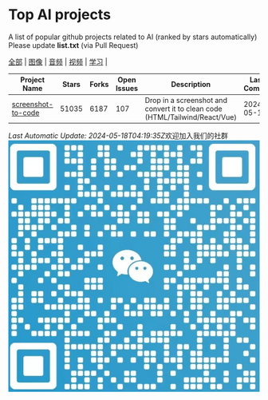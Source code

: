 # Top AI projects
A list of popular github projects related to AI (ranked by stars automatically)
Please update **list.txt** (via Pull Request)

<a href="./README.md">全部</a> |   <a href="./READMEpicture.md">图像</a> |   <a href="./READMEaudio.md">音频</a> | <a href="./READMEvideo.md">视频</a> | <a href="./READMElearn.md">学习</a> | 

| Project Name | Stars | Forks | Open Issues | Description | Last Commit |
| ------------ | ----- | ----- | ----------- | ----------- | ----------- |
| [screenshot-to-code](https://github.com/abi/screenshot-to-code) | 51035 | 6187 | 107 | Drop in a screenshot and convert it to clean code (HTML/Tailwind/React/Vue) | 2024-05-16 |

*Last Automatic Update: 2024-05-18T04:19:35Z*欢迎加入我们的社群 ![](https://raw.githubusercontent.com/mouuii/picture/master/weichat.jpg) 